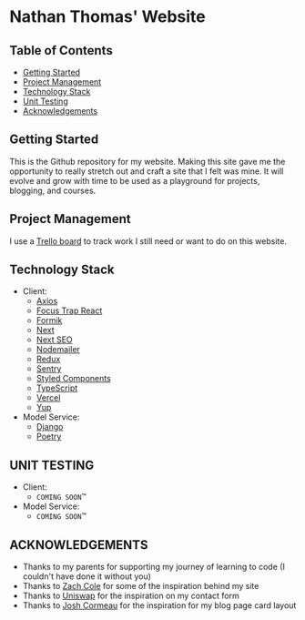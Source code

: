 # Nathan Thomas' Website

## Table of Contents

- [Getting Started](#getting-started)
- [Project Management](#project-management)
- [Technology Stack](#technology-stack)
- [Unit Testing](#unit-testing)
- [Acknowledgements](#acknowledgements)

## Getting Started

This is the Github repository for my website. Making this site gave me the opportunity to really stretch out and craft a site that I felt was mine. It will evolve and grow with time to be used as a playground for projects, blogging, and courses.

## Project Management

I use a [Trello board](https://trello.com/b/48bwZhhe/nathans-personal-website) to track work I still need or want to do on this website.

## Technology Stack

- Client:
  - [Axios](https://axios-http.com/docs/intro)
  - [Focus Trap React](https://github.com/focus-trap/focus-trap-react)
  - [Formik](https://formik.org/)
  - [Next](https://nextjs.org/)
  - [Next SEO](https://github.com/garmeeh/next-seo)
  - [Nodemailer](https://github.com/nodemailer/nodemailer)
  - [Redux](https://redux.js.org/)
  - [Sentry](https://sentry.io/welcome/)
  - [Styled Components](https://styled-components.com/)
  - [TypeScript](https://www.typescriptlang.org/)
  - [Vercel](https://vercel.com/)
  - [Yup](https://github.com/jquense/yup)
- Model Service:
  - [Django](https://www.djangoproject.com/)
  - [Poetry](https://python-poetry.org/)

## UNIT TESTING

- Client:
  - `COMING SOON`™
- Model Service:
  - `COMING SOON`™

## ACKNOWLEDGEMENTS

- Thanks to my parents for supporting my journey of learning to code (I couldn't have done it without you)
- Thanks to [Zach Cole](http://zcole.me/index.html) for some of the inspiration behind my site
- Thanks to [Uniswap](https://uniswap.org/) for the inspiration on my contact form
- Thanks to [Josh Cormeau](https://www.joshwcomeau.com/) for the inspiration for my blog page card layout
